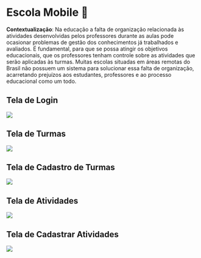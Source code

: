 # Escola Mobile 📜

**Contextualização**: Na educação a falta de organização relacionada às atividades desenvolvidas pelos professores durante as aulas pode ocasionar problemas de gestão dos conhecimentos já trabalhados e avaliados. É fundamental, para que se possa atingir os objetivos educacionais, que os professores tenham controle sobre as atividades que serão aplicadas às turmas.
Muitas escolas situadas em áreas remotas do Brasil não possuem um sistema para solucionar essa falta de organização, acarretando prejuízos aos estudantes, professores e ao processo educacional como um todo.

## Tela de Login

<img src="./assets/login.jpg">

## Tela de Turmas

<img src="./assets/verturmas.jpg">

## Tela de Cadastro de Turmas

<img src="./assets/cadastrarturma.jpg">

## Tela de Atividades

<img src="./assets/veratividades.jpg">

## Tela de Cadastrar Atividades

<img src="./assets/cadastroatividade.jpg">
